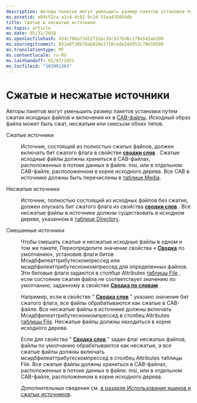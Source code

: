 ```yaml
---
description: Авторы пакетов могут уменьшить размер пакетов установки путем сжатия исходных файлов и включения их в CAB-файлы. Исходный образ файла может быть сжат, несжатым или смесьом обоих типов.
ms.assetid: e84c52ca-a1c4-4c81-9c24-31ea435054db
title: Сжатые и несжатые источники
ms.topic: article
ms.date: 05/31/2018
ms.openlocfilehash: 43dc706a73d52f1dac35c917bd6c178a543ab300
ms.sourcegitcommit: 831e8f3db78ab820e1710cede244553c70e50500
ms.translationtype: MT
ms.contentlocale: ru-RU
ms.lasthandoff: 01/07/2021
ms.locfileid: "103991363"
---
```

# <a name="compressed-and-uncompressed-sources"></a>Сжатые и несжатые источники

Авторы пакетов могут уменьшить размер пакетов установки путем сжатия исходных файлов и включения их в [CAB-файлы](cabinet-files.md). Исходный образ файла может быть сжат, несжатым или смесьом обоих типов.

<dl> <dt>

<span id="_____Compressed_Sources"></span><span id="_____compressed_sources"></span><span id="_____COMPRESSED_SOURCES"></span> Сжатые источники
</dt> <dd>

Источник, состоящий из полностью сжатых файлов, должен включать бит сжатого флага в свойстве [**сводки слов**](word-count-summary.md) . Сжатые исходные файлы должны храниться в CAB-файлах, расположенных в потоке данных в файле. msi, или в отдельном CAB-файле, расположенном в корне исходного дерева. Все CAB в источнике должны быть перечислены в [таблице Media](media-table.md).

</dd> <dt>

<span id="Uncompressed_Sources"></span><span id="uncompressed_sources"></span><span id="UNCOMPRESSED_SOURCES"></span>Несжатые источники
</dt> <dd>

Источник, полностью состоящий из исходных файлов без сжатия, должен опускать бит сжатого флага из свойства [**сводки слов**](word-count-summary.md) . Все несжатые файлы в источнике должны существовать в исходном дереве, указанном в [таблице Directory](directory-table.md).

</dd> <dt>

<span id="Mixed_Sources_____"></span><span id="mixed_sources_____"></span><span id="MIXED_SOURCES_____"></span>Смешанные источники 
</dt> <dd>

Чтобы смешать сжатые и несжатые исходные файлы в одном и том же пакете, Переопределите значение свойства « [**Сводка**](word-count-summary.md) по умолчанию», установив флаги битов Мсидбфилеаттрибутескомпрессед или мсидбфилеаттрибутеснонкомпрессед для определенных файлов. Эти битовые флаги задаются в столбце Attributes [таблицы File](file-table.md) , если состояние сжатия файла не соответствует значению по умолчанию, заданному в свойстве [**Сводка по словам**](word-count-summary.md) .

Например, если в свойстве " [**Сводка слов**](word-count-summary.md) " указано значение бит сжатого флага, все файлы обрабатываются как сжатые в CAB-файле. Все несжатые файлы в источнике должны включать Мсидбфилеаттрибутеснонкомпрессед в столбец Attributes [таблицы File](file-table.md). Несжатые файлы должны находиться в корне исходного дерева.

Если для свойства " [**Сводка слов**](word-count-summary.md) " задан флаг несжатых файлов, файлы по умолчанию обрабатываются как несжатые, а все сжатые файлы должны включать мсидбфилеаттрибутескомпрессед в столбец Attributes таблицы File. Все сжатые файлы должны храниться в CAB-файлах, расположенных в потоке данных в файле. msi, или в отдельном CAB-файле, расположенном в корне исходного дерева.

Дополнительные сведения см. [в разделе Использование ящиков и сжатых источников](using-cabinets-and-compressed-sources.md).

</dd> </dl>

 

 



